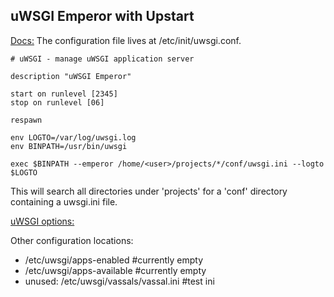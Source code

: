 
uWSGI Emperor with Upstart
-------------

[Docs:](http://uwsgi-docs.readthedocs.org/en/latest/Upstart.html)
The configuration file lives at /etc/init/uwsgi.conf. 

    # uWSGI - manage uWSGI application server
    
    description "uWSGI Emperor"
    
    start on runlevel [2345]
    stop on runlevel [06]
    
    respawn
    
    env LOGTO=/var/log/uwsgi.log
    env BINPATH=/usr/bin/uwsgi
    
    exec $BINPATH --emperor /home/<user>/projects/*/conf/uwsgi.ini --logto $LOGTO

This will search all directories under 'projects' for a 'conf' directory containing a uwsgi.ini file.

[uWSGI options:](http://uwsgi-docs.readthedocs.org/en/latest/Options.html)

Other configuration locations:
* /etc/uwsgi/apps-enabled     #currently empty
* /etc/uwsgi/apps-available     #currently empty
* unused: /etc/uwsgi/vassals/vassal.ini   #test ini


